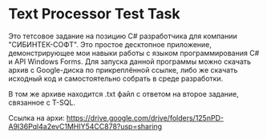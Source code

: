 # Text Processor Test Task
 Это тетсовое задание на позицию С# разработчика для компании "СИБИНТЕК-СОФТ". Это простое десктопное приложение, демонстрирующее мои навыки работы с языком программирования С# и API Windows Forms. Для запуска данной программы можно скачать архив с Google-диска по прикреплённой ссылке, либо же скачать исходный код и самостоятельно собрать в среде разработки. 
 
 В том же архиве находится .txt файл с ответом на второе задание, связанное с T-SQL.

Ссылка на архи: https://drive.google.com/drive/folders/125nPD-A9I36Pql4a2evC1MHIY54CC878?usp=sharing

